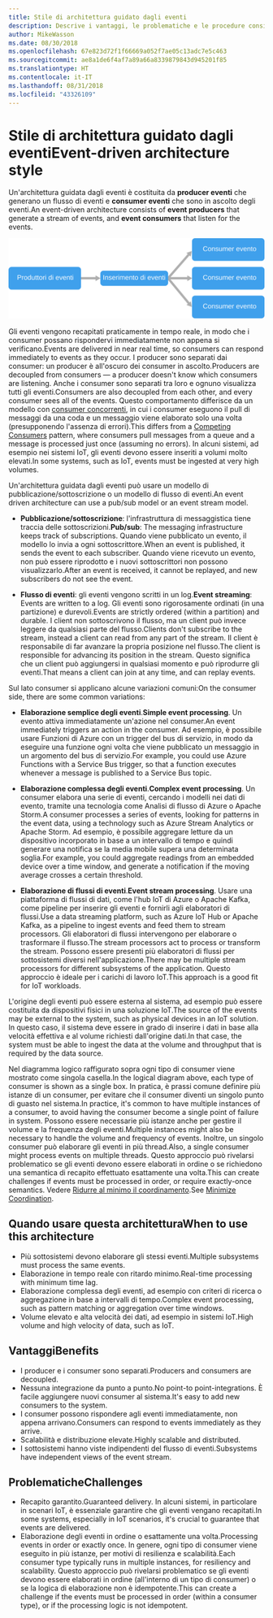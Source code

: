 ```yaml
---
title: Stile di architettura guidato dagli eventi
description: Descrive i vantaggi, le problematiche e le procedure consigliate per le architetture guidate dagli eventi e IoT in Azure
author: MikeWasson
ms.date: 08/30/2018
ms.openlocfilehash: 67e823d72f1f66669a052f7ae05c13adc7e5c463
ms.sourcegitcommit: ae8a1de6f4af7a89a66a8339879843d945201f85
ms.translationtype: HT
ms.contentlocale: it-IT
ms.lasthandoff: 08/31/2018
ms.locfileid: "43326109"
---
```

# <a name="event-driven-architecture-style"></a><span data-ttu-id="13c30-103">Stile di architettura guidato dagli eventi</span><span class="sxs-lookup"><span data-stu-id="13c30-103">Event-driven architecture style</span></span>

<span data-ttu-id="13c30-104">Un'architettura guidata dagli eventi è costituita da **producer eventi** che generano un flusso di eventi e **consumer eventi** che sono in ascolto degli eventi.</span><span class="sxs-lookup"><span data-stu-id="13c30-104">An event-driven architecture consists of **event producers** that generate a stream of events, and **event consumers** that listen for the events.</span></span> 

![](./images/event-driven.svg)

<span data-ttu-id="13c30-105">Gli eventi vengono recapitati praticamente in tempo reale, in modo che i consumer possano rispondervi immediatamente non appena si verificano.</span><span class="sxs-lookup"><span data-stu-id="13c30-105">Events are delivered in near real time, so consumers can respond immediately to events as they occur.</span></span> <span data-ttu-id="13c30-106">I producer sono separati dai consumer: un producer è all'oscuro dei consumer in ascolto.</span><span class="sxs-lookup"><span data-stu-id="13c30-106">Producers are decoupled from consumers &mdash; a producer doesn't know which consumers are listening.</span></span> <span data-ttu-id="13c30-107">Anche i consumer sono separati tra loro e ognuno visualizza tutti gli eventi.</span><span class="sxs-lookup"><span data-stu-id="13c30-107">Consumers are also decoupled from each other, and every consumer sees all of the events.</span></span> <span data-ttu-id="13c30-108">Questo comportamento differisce da un modello con [consumer concorrenti][competing-consumers], in cui i consumer eseguono il pull di messaggi da una coda e un messaggio viene elaborato solo una volta (presupponendo l'assenza di errori).</span><span class="sxs-lookup"><span data-stu-id="13c30-108">This differs from a [Competing Consumers][competing-consumers] pattern, where consumers pull messages from a queue and a message is processed just once (assuming no errors).</span></span> <span data-ttu-id="13c30-109">In alcuni sistemi, ad esempio nei sistemi IoT, gli eventi devono essere inseriti a volumi molto elevati.</span><span class="sxs-lookup"><span data-stu-id="13c30-109">In some systems, such as IoT, events must be ingested at very high volumes.</span></span>

<span data-ttu-id="13c30-110">Un'architettura guidata dagli eventi può usare un modello di pubblicazione/sottoscrizione o un modello di flusso di eventi.</span><span class="sxs-lookup"><span data-stu-id="13c30-110">An event driven architecture can use a pub/sub model or an event stream model.</span></span> 

- <span data-ttu-id="13c30-111">**Pubblicazione/sottoscrizione**: l'infrastruttura di messaggistica tiene traccia delle sottoscrizioni.</span><span class="sxs-lookup"><span data-stu-id="13c30-111">**Pub/sub**: The messaging infrastructure keeps track of subscriptions.</span></span> <span data-ttu-id="13c30-112">Quando viene pubblicato un evento, il modello lo invia a ogni sottoscrittore.</span><span class="sxs-lookup"><span data-stu-id="13c30-112">When an event is published, it sends the event to each subscriber.</span></span> <span data-ttu-id="13c30-113">Quando viene ricevuto un evento, non può essere riprodotto e i nuovi sottoscrittori non possono visualizzarlo.</span><span class="sxs-lookup"><span data-stu-id="13c30-113">After an event is received, it cannot be replayed, and new subscribers do not see the event.</span></span> 

- <span data-ttu-id="13c30-114">**Flusso di eventi**: gli eventi vengono scritti in un log.</span><span class="sxs-lookup"><span data-stu-id="13c30-114">**Event streaming**: Events are written to a log.</span></span> <span data-ttu-id="13c30-115">Gli eventi sono rigorosamente ordinati (in una partizione) e durevoli.</span><span class="sxs-lookup"><span data-stu-id="13c30-115">Events are strictly ordered (within a partition) and durable.</span></span> <span data-ttu-id="13c30-116">I client non sottoscrivono il flusso, ma un client può invece leggere da qualsiasi parte del flusso.</span><span class="sxs-lookup"><span data-stu-id="13c30-116">Clients don't subscribe to the stream, instead a client can read from any part of the stream.</span></span> <span data-ttu-id="13c30-117">Il client è responsabile di far avanzare la propria posizione nel flusso.</span><span class="sxs-lookup"><span data-stu-id="13c30-117">The client is responsible for advancing its position in the stream.</span></span> <span data-ttu-id="13c30-118">Questo significa che un client può aggiungersi in qualsiasi momento e può riprodurre gli eventi.</span><span class="sxs-lookup"><span data-stu-id="13c30-118">That means a client can join at any time, and can replay events.</span></span>

<span data-ttu-id="13c30-119">Sul lato consumer si applicano alcune variazioni comuni:</span><span class="sxs-lookup"><span data-stu-id="13c30-119">On the consumer side, there are some common variations:</span></span>

- <span data-ttu-id="13c30-120">**Elaborazione semplice degli eventi**.</span><span class="sxs-lookup"><span data-stu-id="13c30-120">**Simple event processing**.</span></span> <span data-ttu-id="13c30-121">Un evento attiva immediatamente un'azione nel consumer.</span><span class="sxs-lookup"><span data-stu-id="13c30-121">An event immediately triggers an action in the consumer.</span></span> <span data-ttu-id="13c30-122">Ad esempio, è possibile usare Funzioni di Azure con un trigger del bus di servizio, in modo da eseguire una funzione ogni volta che viene pubblicato un messaggio in un argomento del bus di servizio.</span><span class="sxs-lookup"><span data-stu-id="13c30-122">For example, you could use Azure Functions with a Service Bus trigger, so that a function executes whenever a message is published to a Service Bus topic.</span></span>

- <span data-ttu-id="13c30-123">**Elaborazione complessa degli eventi**.</span><span class="sxs-lookup"><span data-stu-id="13c30-123">**Complex event processing**.</span></span> <span data-ttu-id="13c30-124">Un consumer elabora una serie di eventi, cercando i modelli nei dati di evento, tramite una tecnologia come Analisi di flusso di Azure o Apache Storm.</span><span class="sxs-lookup"><span data-stu-id="13c30-124">A consumer processes a series of events, looking for patterns in the event data, using a technology such as Azure Stream Analytics or Apache Storm.</span></span> <span data-ttu-id="13c30-125">Ad esempio, è possibile aggregare letture da un dispositivo incorporato in base a un intervallo di tempo e quindi generare una notifica se la media mobile supera una determinata soglia.</span><span class="sxs-lookup"><span data-stu-id="13c30-125">For example, you could aggregate readings from an embedded device over a time window, and generate a notification if the moving average crosses a certain threshold.</span></span> 

- <span data-ttu-id="13c30-126">**Elaborazione di flussi di eventi**.</span><span class="sxs-lookup"><span data-stu-id="13c30-126">**Event stream processing**.</span></span> <span data-ttu-id="13c30-127">Usare una piattaforma di flussi di dati, come l'hub IoT di Azure o Apache Kafka, come pipeline per inserire gli eventi e fornirli agli elaboratori di flussi.</span><span class="sxs-lookup"><span data-stu-id="13c30-127">Use a data streaming platform, such as Azure IoT Hub or Apache Kafka, as a pipeline to ingest events and feed them to stream processors.</span></span> <span data-ttu-id="13c30-128">Gli elaboratori di flussi intervengono per elaborare o trasformare il flusso.</span><span class="sxs-lookup"><span data-stu-id="13c30-128">The stream processors act to process or transform the stream.</span></span> <span data-ttu-id="13c30-129">Possono essere presenti più elaboratori di flussi per sottosistemi diversi nell'applicazione.</span><span class="sxs-lookup"><span data-stu-id="13c30-129">There may be multiple stream processors for different subsystems of the application.</span></span> <span data-ttu-id="13c30-130">Questo approccio è ideale per i carichi di lavoro IoT.</span><span class="sxs-lookup"><span data-stu-id="13c30-130">This approach is a good fit for IoT workloads.</span></span>

<span data-ttu-id="13c30-131">L'origine degli eventi può essere esterna al sistema, ad esempio può essere costituita da dispositivi fisici in una soluzione IoT.</span><span class="sxs-lookup"><span data-stu-id="13c30-131">The source of the events may be external to the system, such as physical devices in an IoT solution.</span></span> <span data-ttu-id="13c30-132">In questo caso, il sistema deve essere in grado di inserire i dati in base alla velocità effettiva e al volume richiesti dall'origine dati.</span><span class="sxs-lookup"><span data-stu-id="13c30-132">In that case, the system must be able to ingest the data at the volume and throughput that is required by the data source.</span></span>

<span data-ttu-id="13c30-133">Nel diagramma logico raffigurato sopra ogni tipo di consumer viene mostrato come singola casella.</span><span class="sxs-lookup"><span data-stu-id="13c30-133">In the logical diagram above, each type of consumer is shown as a single box.</span></span> <span data-ttu-id="13c30-134">In pratica, è prassi comune definire più istanze di un consumer, per evitare che il consumer diventi un singolo punto di guasto nel sistema.</span><span class="sxs-lookup"><span data-stu-id="13c30-134">In practice, it's common to have multiple instances of a consumer, to avoid having the consumer become a single point of failure in system.</span></span> <span data-ttu-id="13c30-135">Possono essere necessarie più istanze anche per gestire il volume e la frequenza degli eventi.</span><span class="sxs-lookup"><span data-stu-id="13c30-135">Multiple instances might also be necessary to handle the volume and frequency of events.</span></span> <span data-ttu-id="13c30-136">Inoltre, un singolo consumer può elaborare gli eventi in più thread.</span><span class="sxs-lookup"><span data-stu-id="13c30-136">Also, a single consumer might process events on multiple threads.</span></span> <span data-ttu-id="13c30-137">Questo approccio può rivelarsi problematico se gli eventi devono essere elaborati in ordine o se richiedono una semantica di recapito effettuato esattamente una volta.</span><span class="sxs-lookup"><span data-stu-id="13c30-137">This can create challenges if events must be processed in order, or require exactly-once semantics.</span></span> <span data-ttu-id="13c30-138">Vedere [Ridurre al minimo il coordinamento][minimize-coordination].</span><span class="sxs-lookup"><span data-stu-id="13c30-138">See [Minimize Coordination][minimize-coordination].</span></span> 

## <a name="when-to-use-this-architecture"></a><span data-ttu-id="13c30-139">Quando usare questa architettura</span><span class="sxs-lookup"><span data-stu-id="13c30-139">When to use this architecture</span></span>

- <span data-ttu-id="13c30-140">Più sottosistemi devono elaborare gli stessi eventi.</span><span class="sxs-lookup"><span data-stu-id="13c30-140">Multiple subsystems must process the same events.</span></span> 
- <span data-ttu-id="13c30-141">Elaborazione in tempo reale con ritardo minimo.</span><span class="sxs-lookup"><span data-stu-id="13c30-141">Real-time processing with minimum time lag.</span></span>
- <span data-ttu-id="13c30-142">Elaborazione complessa degli eventi, ad esempio con criteri di ricerca o aggregazione in base a intervalli di tempo.</span><span class="sxs-lookup"><span data-stu-id="13c30-142">Complex event processing, such as pattern matching or aggregation over time windows.</span></span>
- <span data-ttu-id="13c30-143">Volume elevato e alta velocità dei dati, ad esempio in sistemi IoT.</span><span class="sxs-lookup"><span data-stu-id="13c30-143">High volume and high velocity of data, such as IoT.</span></span>

## <a name="benefits"></a><span data-ttu-id="13c30-144">Vantaggi</span><span class="sxs-lookup"><span data-stu-id="13c30-144">Benefits</span></span>

- <span data-ttu-id="13c30-145">I producer e i consumer sono separati.</span><span class="sxs-lookup"><span data-stu-id="13c30-145">Producers and consumers are decoupled.</span></span>
- <span data-ttu-id="13c30-146">Nessuna integrazione da punto a punto.</span><span class="sxs-lookup"><span data-stu-id="13c30-146">No point-to point-integrations.</span></span> <span data-ttu-id="13c30-147">È facile aggiungere nuovi consumer al sistema.</span><span class="sxs-lookup"><span data-stu-id="13c30-147">It's easy to add new consumers to the system.</span></span>
- <span data-ttu-id="13c30-148">I consumer possono rispondere agli eventi immediatamente, non appena arrivano.</span><span class="sxs-lookup"><span data-stu-id="13c30-148">Consumers can respond to events immediately as they arrive.</span></span> 
- <span data-ttu-id="13c30-149">Scalabilità e distribuzione elevate.</span><span class="sxs-lookup"><span data-stu-id="13c30-149">Highly scalable and distributed.</span></span> 
- <span data-ttu-id="13c30-150">I sottosistemi hanno viste indipendenti del flusso di eventi.</span><span class="sxs-lookup"><span data-stu-id="13c30-150">Subsystems have independent views of the event stream.</span></span>

## <a name="challenges"></a><span data-ttu-id="13c30-151">Problematiche</span><span class="sxs-lookup"><span data-stu-id="13c30-151">Challenges</span></span>

- <span data-ttu-id="13c30-152">Recapito garantito.</span><span class="sxs-lookup"><span data-stu-id="13c30-152">Guaranteed delivery.</span></span> <span data-ttu-id="13c30-153">In alcuni sistemi, in particolare in scenari IoT, è essenziale garantire che gli eventi vengano recapitati.</span><span class="sxs-lookup"><span data-stu-id="13c30-153">In some systems, especially in IoT scenarios, it's crucial to guarantee that events are delivered.</span></span>
- <span data-ttu-id="13c30-154">Elaborazione degli eventi in ordine o esattamente una volta.</span><span class="sxs-lookup"><span data-stu-id="13c30-154">Processing events in order or exactly once.</span></span> <span data-ttu-id="13c30-155">In genere, ogni tipo di consumer viene eseguito in più istanze, per motivi di resilienza e scalabilità.</span><span class="sxs-lookup"><span data-stu-id="13c30-155">Each consumer type typically runs in multiple instances, for resiliency and scalability.</span></span> <span data-ttu-id="13c30-156">Questo approccio può rivelarsi problematico se gli eventi devono essere elaborati in ordine (all'interno di un tipo di consumer) o se la logica di elaborazione non è idempotente.</span><span class="sxs-lookup"><span data-stu-id="13c30-156">This can create a challenge if the events must be processed in order (within a consumer type), or if the processing logic is not idempotent.</span></span>

 <!-- links -->

[competing-consumers]: ../../patterns/competing-consumers.md
[minimize-coordination]: ../design-principles/minimize-coordination.md


